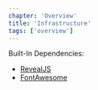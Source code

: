 ```yaml
---
chapter: 'Overview'
title: 'Infrastructure'
tags: ['overview']
---
```


Built-In Dependencies:
* [RevealJS](http://lab.hakim.se/reveal-js/)
* [FontAwesome](http://fortawesome.github.com/Font-Awesome/)